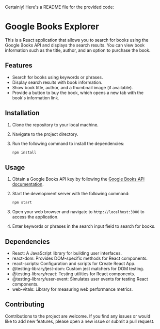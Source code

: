 Certainly! Here's a README file for the provided code:

# Google Books Explorer

This is a React application that allows you to search for books using the Google Books API and displays the search results. You can view book information such as the title, author, and an option to purchase the book.

## Features

- Search for books using keywords or phrases.
- Display search results with book information.
- Show book title, author, and a thumbnail image (if available).
- Provide a button to buy the book, which opens a new tab with the book's information link.

## Installation

1. Clone the repository to your local machine.
2. Navigate to the project directory.
3. Run the following command to install the dependencies:

   ```bash
   npm install
   ```

## Usage

1. Obtain a Google Books API key by following the [Google Books API documentation](https://developers.google.com/books/docs/overview).

2. Start the development server with the following command:

   ```bash
   npm start
   ```

3. Open your web browser and navigate to `http://localhost:3000` to access the application.
4. Enter keywords or phrases in the search input field to search for books.

## Dependencies

- React: A JavaScript library for building user interfaces.
- react-dom: Provides DOM-specific methods for React components.
- react-scripts: Configuration and scripts for Create React App.
- @testing-library/jest-dom: Custom jest matchers for DOM testing.
- @testing-library/react: Testing utilities for React components.
- @testing-library/user-event: Simulates user events for testing React components.
- web-vitals: Library for measuring web performance metrics.

## Contributing

Contributions to the project are welcome. If you find any issues or would like to add new features, please open a new issue or submit a pull request.


